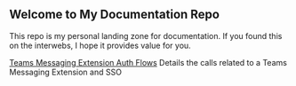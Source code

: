 ## Welcome to My Documentation Repo

This repo is my personal landing zone for documentation.
If you found this on the interwebs, I hope it provides value for you.


[Teams Messaging Extension Auth Flows](./teams/messaging-extension-auth-flows.md)
Details the calls related to a Teams Messaging Extension and SSO